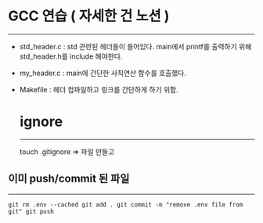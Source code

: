 # GCC  연습 ( 자세한 건 노션 )
---------------------------
- std_header.c : std 관련된 헤더들이 들어있다.
  main에서 printf를 출력하기 위해 std_header.h를 include 해야한다.

- my_header.c : main에 간단한 사칙연산 함수를 호출했다.

- Makefile : 헤더 컴파일하고 링크를 간단하게 하기 위함.

  # ignore
  ----------------
  touch .gitignore => 파일 만들고

 ## 이미 push/commit 된 파일
 --------------------------------
 `
 git rm .env --cached
 git add .
 git commit -m "remove .env file from git"
 git push
 `

